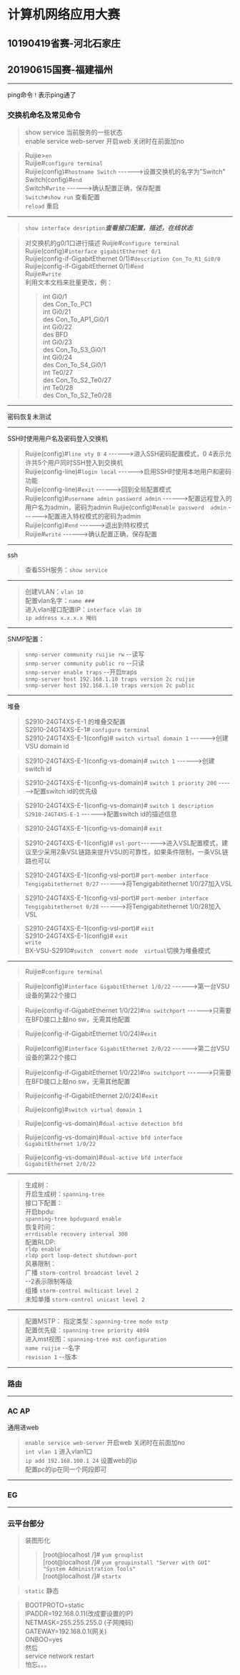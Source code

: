 # 计算机网络应用大赛

## 10190419省赛-河北石家庄

## 20190615国赛-福建福州

----
ping命令`！`表示ping通了

### 交换机命名及常见命令

> show service 当前服务的一些状态  
enable service web-server   开启web
关闭时在前面加no

> Ruijie>`en`  
> Ruijie#`configure terminal`  
> Ruijie(config)#`hostname Switch`  ------>设置交换机的名字为"Switch"  
> Switch(config)#`end`  
> Switch#`write`     ------>确认配置正确，保存配置  
> `Switch#show run` 查看配置  
> `reload` 重启  

----
> `show interface desription`***查看接口配置，描述，在线状态***  


> 对交换机的g0/1口进行描述
> Ruijie#`configure terminal`  
> Ruijie(config)#`interface gigabitEthernet 0/1`  
> Ruijie(config-if-GigabitEthernet 0/1)#`description Con_To_R1_Gi0/0`
> Ruijie(config-if-GigabitEthernet 0/1)#`end`  
> Ruijie#`write`  
>利用文本文档来批量更改，例：  
>>int Gi0/1  
des Con_To_PC1  
int Gi0/21  
des Con_To_AP1_Gi0/1  
int Gi0/22  
des BFD  
int Gi0/23  
des Con_To_S3_Gi0/1  
int Gi0/24  
des Con_To_S4_Gi0/1  
int Te0/27  
des Con_To_S2_Te0/27  
int Te0/28  
des Con_To_S2_Te0/28  

----

密码恢复未测试

----

SSH时使用用户名及密码登入交换机

> Ruijie(config)#`line vty 0 4`                                            ------>进入SSH密码配置模式，0 4表示允许共5个用户同时SSH登入到交换机  
> Ruijie(config-line)#`login local`                                       ------>启用SSH时使用本地用户和密码功能  
> Ruijie(config-line)#`exit`                                                 ------>回到全局配置模式  
> Ruijie(config)#`username admin password admin`           ------>配置远程登入的用户名为admin，密码为admin
> Ruijie(config)#`enable password  admin`                    ------>配置进入特权模式的密码为admin  
> Ruijie(config)#`end`                                                        ------>退出到特权模式  
> Ruijie#`write`                                                                  ------>确认配置正确，保存配置  

----
ssh
> 查看SSH服务：`show service`  

----

> 创建VLAN：`vlan 10`  
配置vlan名字：`name ###`  
进入vlan接口配置IP：`interface vlan 10`  
`ip address x.x.x.x 掩码`  

----

SNMP配置：
> `snmp-server community ruijie rw`    --读写  
`snmp-server community public ro`    --只读  
`snmp-server enable traps`    --开启traps  
`snmp-server host 192.168.1.10 traps version 2c ruijie`  
`snmp-server host 192.168.1.10 traps version 2c public`  
----
堆叠  
> S2910-24GT4XS-E-1 的堆叠交配置  
S2910-24GT4XS-E-1# `configure terminal`  
S2910-24GT4XS-E-1(config)# `switch virtual domain 1`     ------>创建VSU domain id  

> S2910-24GT4XS-E-1(config-vs-domain)# `switch 1`          ------>创建switch id  

> S2910-24GT4XS-E-1(config-vs-domain)# `switch 1 priority 200`  ------>配置switch id的优先级  

> S2910-24GT4XS-E-1(config-vs-domain)# `switch 1 description S2910-24GT4XS-E-1`   ------>配置switch id的描述信息  

> S2910-24GT4XS-E-1(config-vs-domain)# `exit`  

> S2910-24GT4XS-E-1(config)# `vsl-port`------>进入VSL配置模式，建议至少采用2条VSL链路来提升VSU的可靠性，如果条件限制，一条VSL链路也可以  

> S2910-24GT4XS-E-1(config-vsl-port)# `port-member interface  Tengigabitethernet 0/27`  ------>将Tengigabitethernet 1/0/27加入VSL  

> S2910-24GT4XS-E-1(config-vsl-port)# `port-member interface  Tengigabitethernet 0/28`  ------>将Tengigabitethernet 1/0/28加入VSL  

>S2910-24GT4XS-E-1(config-vsl-port)# `exit`  
S2910-24GT4XS-E-1(config)# `exit`  
`write`  
> BX-VSU-S2910#`switch  convert mode  virtual`切换为堆叠模式  
----
> Ruijie#`configure terminal`  

> Ruijie(config)#`interface GigabitEthernet 1/0/22`  ------>第一台VSU设备的第22个接口

> Ruijie(config-if-GigabitEthernet 1/0/22)#`no switchport`   ------>只需要在BFD接口上敲no sw，无需其他配置

> Ruijie(config-if-GigabitEthernet 1/0/24)#`exit`

> Ruijie(config)#`interface GigabitEthernet 2/0/22`  ------>第二台VSU设备的第22个接口

> Ruijie(config-if-GigabitEthernet 1/0/22)#`no switchport`   ------>只需要在BFD接口上敲no sw，无需其他配置  

> Ruijie(config-if-GigabitEthernet 2/0/24)#`exit`  

> Ruijie(config)#`switch virtual domain 1`  

> Ruijie(config-vs-domain)#`dual-active detection bfd`

> Ruijie(config-vs-domain)#`dual-active bfd interface GigabitEthernet 1/0/22`

> Ruijie(config-vs-domain)#`dual-active bfd interface GigabitEthernet 2/0/22`
----

> 生成树：  
开启生成树：`spanning-tree`  
接口下配置：  
开启bpdu:  
`spanning-tree bpduguard enable`  
恢复时间：  
`errdisable recovery interval 300`  
配置RLDP:  
`rldp enable`  
`rldp port loop-detect shutdown-port`  
风暴限制：  
广播 `storm-control broadcast level 2`  
--2表示限制等级  
组播 `storm-control multicast level 2`  
未知单播 `storm-control unicast level 2`

----

> 配置MSTP：
指定类型：`spanning-tree mode mstp`  
配置优先级：`spanning-tree priority 4094`  
进入mst视图：`spanning-tree mst configuration`  
`name ruijie`   --名字  
`revision 1`     --版本  

----

### 路由

----

### AC AP

通用进web
>`enable service web-server` 开启web 关闭时在前面加no  
`int vlan 1` 进入vlan1口  
`ip add 192.168.100.1 24` 设置web的ip  
配置pc的ip在同一个网段即可  

----

### EG

----

### 云平台部分

> 装图形化  
>> [root@localhost /]# `yum grouplist`  
[root@localhost /]# `yum groupinstall "Server with GUI" "System Administration Tools"`  
[root@localhost /]# `startx` 

> `static` 静态

> BOOTPROTO=static  
IPADDR=192.168.0.11(改成要设置的IP)  
NETMASK=255.255.255.0 (子网掩码)  
GATEWAY=192.168.0.1(网关)  
ONBOO=yes  
然后  
service network restart  
怕忘。。。  